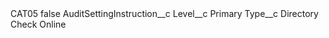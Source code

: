 <?xml version="1.0" encoding="UTF-8"?>
<CustomMetadata xmlns="http://soap.sforce.com/2006/04/metadata" xmlns:xsi="http://www.w3.org/2001/XMLSchema-instance" xmlns:xsd="http://www.w3.org/2001/XMLSchema">
    <label>CAT05</label>
    <protected>false</protected>
    <values>
        <field>AuditSettingInstruction__c</field>
        <value xsi:nil="true"/>
    </values>
    <values>
        <field>Level__c</field>
        <value xsi:type="xsd:string">Primary</value>
    </values>
    <values>
        <field>Type__c</field>
        <value xsi:type="xsd:string">Directory Check Online</value>
    </values>
</CustomMetadata>
